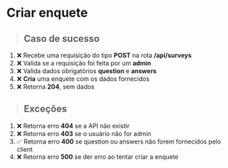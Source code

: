 # Criar enquete

> ## Caso de sucesso

1. :x: Recebe uma requisição do tipo **POST** na rota **/api/surveys**
2. :x: Valida se a requisição foi feita por um **admin**
3. :x: Valida dados obrigatórios **question** e **answers**
4. :x: **Cria** uma enquete com os dados fornecidos
5. :x: Retorna **204**, sem dados

> ## Exceções

1. :x: Retorna erro **404** se a API não existir
2. :x: Retorna erro **403** se o usuário não for admin
3. ✅ Retorna erro **400** se question ou answers não forem fornecidos pelo client
4. :x: Retorna erro **500** se der erro ao tentar criar a enquete